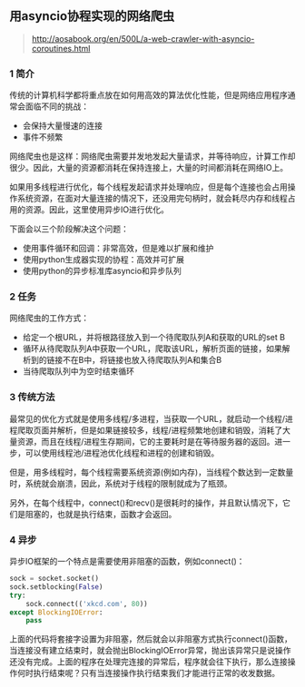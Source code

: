 ## 用asyncio协程实现的网络爬虫

> http://aosabook.org/en/500L/a-web-crawler-with-asyncio-coroutines.html

### 1 简介

传统的计算机科学都将重点放在如何用高效的算法优化性能，但是网络应用程序通常会面临不同的挑战：

* 会保持大量慢速的连接
* 事件不频繁

网络爬虫也是这样：网络爬虫需要并发地发起大量请求，并等待响应，计算工作却很少。因此，大量的资源都消耗在保持连接上，大量的时间都消耗在网络IO上。

如果用多线程进行优化，每个线程发起请求并处理响应，但是每个连接也会占用操作系统资源，在面对大量连接的情况下，还没用完句柄时，就会耗尽内存和线程占用的资源。因此，这里使用异步IO进行优化。

下面会以三个阶段解决这个问题：

* 使用事件循环和回调：非常高效，但是难以扩展和维护
* 使用python生成器实现的协程：高效并可扩展
* 使用python的异步标准库asyncio和异步队列

### 2 任务

网络爬虫的工作方式：

* 给定一个根URL，并将根路径放入到一个待爬取队列A和获取的URL的set B
* 循环从待爬取队列A中获取一个URL，爬取该URL，解析页面的链接，如果解析到的链接不在B中，将链接也放入待爬取队列A和集合B
* 当待爬取队列中为空时结束循环

### 3 传统方法

最常见的优化方式就是使用多线程/多进程，当获取一个URL，就启动一个线程/进程爬取页面并解析，但是如果链接较多，线程/进程频繁地创建和销毁，消耗了大量资源，而且在线程/进程生存期间，它的主要耗时是在等待服务器的返回。进一步，可以使用线程池/进程池优化线程和进程的创建和销毁。

但是，用多线程时，每个线程需要系统资源(例如内存)，当线程个数达到一定数量时，系统就会崩溃，因此，系统对于线程的限制就成为了瓶颈。

另外，在每个线程中，connect()和recv()是很耗时的操作，并且默认情况下，它们是阻塞的，也就是执行结束，函数才会返回。

### 4 异步

异步IO框架的一个特点是需要使用非阻塞的函数，例如connect()：

``` python
sock = socket.socket()
sock.setblocking(False)
try:
    sock.connect(('xkcd.com', 80))
except BlockingIOError:
    pass
```

上面的代码将套接字设置为非阻塞，然后就会以非阻塞方式执行connect()函数，当连接没有建立结束时，就会抛出BlockingIOError异常，抛出该异常只是说操作还没有完成。上面的程序在处理完连接的异常后，程序就会往下执行，那么连接操作何时执行结束呢？只有当连接操作执行结束我们才能进行正常的收发数据。